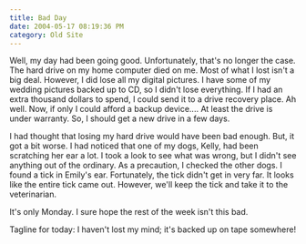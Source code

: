 ```yaml
---
title: Bad Day
date: 2004-05-17 08:19:36 PM
category: Old Site
---
```


Well, my day had been going good. Unfortunately, that's no longer the case. The hard drive on my home computer died on me. Most of what I lost isn't a big deal. However, I did lose all my digital pictures. I have some of my wedding pictures backed up to CD, so I didn't lose everything. If I had an extra thousand dollars to spend, I could send it to a drive recovery place. Ah well. Now, if only I could afford a backup device.... At least the drive is under warranty. So, I should get a new drive in a few days.

I had thought that losing my hard drive would have been bad enough. But, it got a bit worse. I had noticed that one of my dogs, Kelly, had been scratching her ear a lot. I took a look to see what was wrong, but I didn't see anything out of the ordinary. As a precaution, I checked the other dogs. I found a tick in Emily's ear. Fortunately, the tick didn't get in very far. It looks like the entire tick came out. However, we'll keep the tick and take it to the veterinarian.

It's only Monday. I sure hope the rest of the week isn't this bad.

Tagline for today: I haven't lost my mind; it's backed up on tape somewhere!
